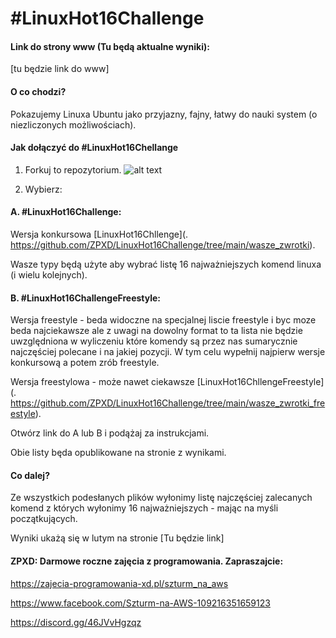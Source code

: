 # #LinuxHot16Challenge



#### Link do strony www (Tu będą aktualne wyniki):
[tu będzie link do www]


#### O co chodzi?

Pokazujemy Linuxa Ubuntu jako przyjazny, fajny, łatwy do nauki system (o niezliczonych możliwościach).


#### Jak dołączyć do #LinuxHot16Chellange

1. Forkuj to repozytorium.
![alt text](
https://codeyourfuture.github.io/syllabus-master/others/assets/making-a-pull-request/fork-button.png)

2. Wybierz:

#### A. #LinuxHot16Challenge:

Wersja konkursowa [LinuxHot16Chllenge](.
https://github.com/ZPXD/LinuxHot16Challenge/tree/main/wasze_zwrotki). 

Wasze typy będą użyte aby wybrać listę 16 najważniejszych komend linuxa (i wielu kolejnych).


#### B. #LinuxHot16ChallengeFreestyle:

Wersja freestyle - beda widoczne na specjalnej liscie freestyle i byc moze beda najciekawsze ale z uwagi na dowolny format to ta lista nie będzie uwzględniona w wyliczeniu które komendy są przez nas sumarycznie najczęściej polecane i na jakiej pozycji. W tym celu wypełnij najpierw wersje konkursową a potem zrób freestyle.

Wersja freestylowa - może nawet ciekawsze [LinuxHot16ChllengeFreestyle](.
https://github.com/ZPXD/LinuxHot16Challenge/tree/main/wasze_zwrotki_freestyle).

Otwórz link do A lub B i podążaj za instrukcjami.

Obie listy będa opublikowane na stronie z wynikami.


#### Co dalej?

Ze wszystkich podesłanych plików wyłonimy listę najczęściej zalecanych komend z których wyłonimy 16 najważniejszych - mając na myśli początkujących.

Wyniki ukażą się w lutym na stronie
[Tu będzie link]


#### ZPXD: Darmowe roczne zajęcia z programowania. Zapraszajcie:

https://zajecia-programowania-xd.pl/szturm_na_aws

https://www.facebook.com/Szturm-na-AWS-109216351659123

https://discord.gg/46JVvHgzqz
